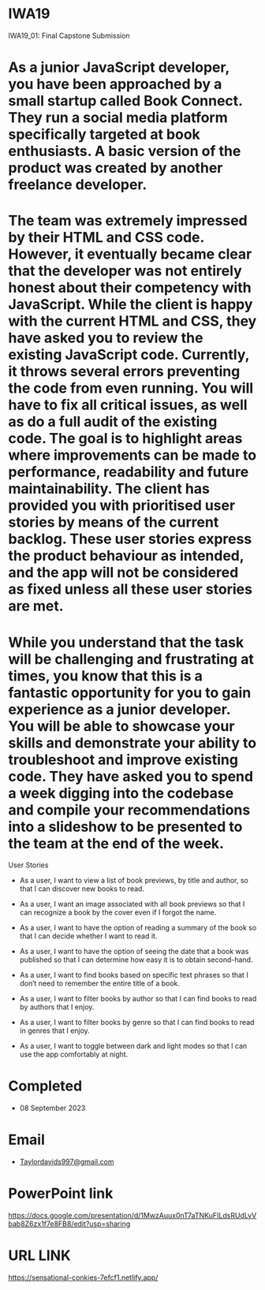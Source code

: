 # IWA19
IWA19_01: Final Capstone Submission
 
# As a junior JavaScript developer, you have been approached by a small startup called Book Connect. They run a social media platform specifically targeted at book enthusiasts. A basic version of the product was created by another freelance developer.

# The team was extremely impressed by their HTML and CSS code. However, it eventually became clear that the developer was not entirely honest about their competency with JavaScript. While the client is happy with the current HTML and CSS, they have asked you to review the existing JavaScript code. Currently, it throws several errors preventing the code from even running. You will have to fix all critical issues, as well as do a full audit of the existing code. The goal is to highlight areas where improvements can be made to performance, readability and future maintainability. The client has provided you with prioritised user stories by means of the current backlog. These user stories express the product behaviour as intended, and the app will not be considered as fixed unless all these user stories are met.

# While you understand that the task will be challenging and frustrating at times, you know that this is a fantastic opportunity for you to gain experience as a junior developer. You will be able to showcase your skills and demonstrate your ability to troubleshoot and improve existing code. They have asked you to spend a week digging into the codebase and compile your recommendations into a slideshow to be presented to the team at the end of the week.

User Stories
- As a user, I want to view a list of book previews, by title and author, so that I can discover new books to read.

- As a user, I want an image associated with all book previews so that I can recognize a book by the cover even if I forgot the name.

- As a user, I want to have the option of reading a summary of the book so that I can decide whether I want to read it.

- As a user, I want to have the option of seeing the date that a book was published so that I can determine how easy it is to obtain second-hand.

- As a user, I want to find books based on specific text phrases so that I don’t need to remember the entire title of a book.

- As a user, I want to filter books by author so that I can find books to read by authors that I enjoy.

- As a user, I want to filter books by genre so that I can find books to read in genres that I enjoy.

- As a user, I want to toggle between dark and light modes so that I can use the app comfortably at night.

# Completed 
- 08 September 2023

# Email 
- Taylordavids997@gmail.com

# PowerPoint link
https://docs.google.com/presentation/d/1MwzAuux0nT7aTNKuFILdsRUdLyVbab8Z6zx1f7e8FB8/edit?usp=sharing

# URL LINK
https://sensational-conkies-7efcf1.netlify.app/